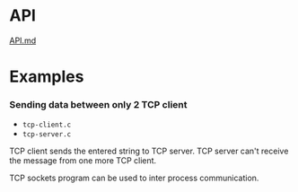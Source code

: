 # API

[API.md](API.md)

# Examples

### Sending data between only 2 TCP client

* ``tcp-client.c``
* ``tcp-server.c``

TCP client sends the entered string to TCP server. TCP server can't receive the message from one more TCP client.

TCP sockets program can be used to inter process communication.
